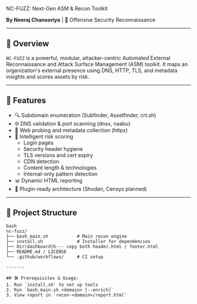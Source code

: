  NC-FUZZ: Next-Gen ASM & Recon Toolkit

**By Neeraj Chansoriya**  |  🐉 Offensive Security Reconnaissance

---

## 🚀 Overview
`NC-FUZZ` is a powerful, modular, attacker-centric Automated External Reconnaissance and Attack Surface Management (ASM) toolkit. It maps an organization's external presence using DNS, HTTP, TLS, and metadata insights and scores assets by risk.

---

## 🔧 Features
- 🔍 Subdomain enumeration (Subfinder, Assetfinder, crt.sh)
- 🌐 DNS validation & port scanning (dnsx, naabu)
- 📡 Web probing and metadata collection (httpx)
- 🧠 Intelligent risk scoring
  - Login pages
  - Security header hygiene
  - TLS versions and cert expiry
  - CDN detection
  - Content length & technologies
  - Internal-only pattern detection
- 📊 Dynamic HTML reporting
- 🧩 Plugin-ready architecture (Shodan, Censys planned)

---

## 🧭 Project Structure

```
bash
nc-fuzz/
├── bash_main.sh           # Main recon engine
├── install.sh             # Installer for dependencies
├── Dir(dashboard)h--- copy both header.html / footer.html
├── README.md / LICENSE
└── .github/workflows/     # CI setup

-------

## 🛠️ Prerequisites & Usage:
1. Run `install.sh` to set up tools
2. Run `bash_main.sh <domain> [--enrich]`
3. View report in `recon-<domain>/report.html`
